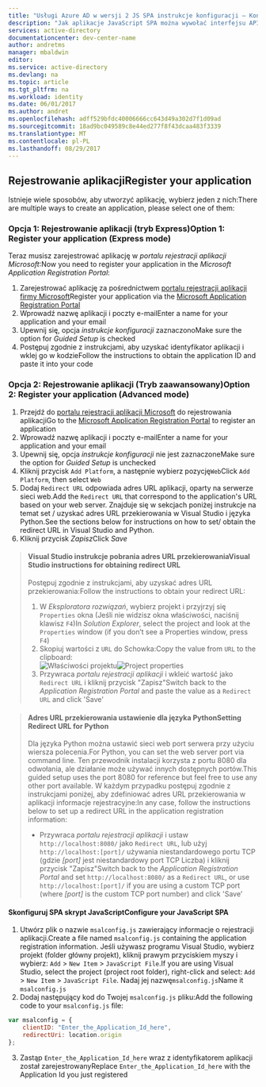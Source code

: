 ```yaml
---
title: "Usługi Azure AD w wersji 2 JS SPA instrukcje konfiguracji — Konfigurowanie | Dokumentacja firmy Microsoft"
description: "Jak aplikacje JavaScript SPA można wywołać interfejsu API, które wymagają tokenów dostępu przez punkt końcowy w wersji 2 usługi Azure Active Directory"
services: active-directory
documentationcenter: dev-center-name
author: andretms
manager: mbaldwin
editor: 
ms.service: active-directory
ms.devlang: na
ms.topic: article
ms.tgt_pltfrm: na
ms.workload: identity
ms.date: 06/01/2017
ms.author: andret
ms.openlocfilehash: adff529bfdc40006666cc643d49a302d7f1d09ad
ms.sourcegitcommit: 18ad9bc049589c8e44ed277f8f43dcaa483f3339
ms.translationtype: MT
ms.contentlocale: pl-PL
ms.lasthandoff: 08/29/2017
---
```

## <a name="register-your-application"></a><span data-ttu-id="df478-103">Rejestrowanie aplikacji</span><span class="sxs-lookup"><span data-stu-id="df478-103">Register your application</span></span>

<span data-ttu-id="df478-104">Istnieje wiele sposobów, aby utworzyć aplikację, wybierz jeden z nich:</span><span class="sxs-lookup"><span data-stu-id="df478-104">There are multiple ways to create an application, please select one of them:</span></span>

### <a name="option-1-register-your-application-express-mode"></a><span data-ttu-id="df478-105">Opcja 1: Rejestrowanie aplikacji (tryb Express)</span><span class="sxs-lookup"><span data-stu-id="df478-105">Option 1: Register your application (Express mode)</span></span>
<span data-ttu-id="df478-106">Teraz musisz zarejestrować aplikację w *portalu rejestracji aplikacji Microsoft*:</span><span class="sxs-lookup"><span data-stu-id="df478-106">Now you need to register your application in the *Microsoft Application Registration Portal*:</span></span>

1.  <span data-ttu-id="df478-107">Zarejestrować aplikację za pośrednictwem [portalu rejestracji aplikacji firmy Microsoft](https://apps.dev.microsoft.com/portal/register-app?appType=singlePageApp&appTech=javascriptSpa&step=configure)</span><span class="sxs-lookup"><span data-stu-id="df478-107">Register your application via the [Microsoft Application Registration Portal](https://apps.dev.microsoft.com/portal/register-app?appType=singlePageApp&appTech=javascriptSpa&step=configure)</span></span>
2.  <span data-ttu-id="df478-108">Wprowadź nazwę aplikacji i poczty e-mail</span><span class="sxs-lookup"><span data-stu-id="df478-108">Enter a name for your application and your email</span></span>
3.  <span data-ttu-id="df478-109">Upewnij się, opcja *instrukcje konfiguracji* zaznaczono</span><span class="sxs-lookup"><span data-stu-id="df478-109">Make sure the option for *Guided Setup* is checked</span></span>
4.  <span data-ttu-id="df478-110">Postępuj zgodnie z instrukcjami, aby uzyskać identyfikator aplikacji i wklej go w kodzie</span><span class="sxs-lookup"><span data-stu-id="df478-110">Follow the instructions to obtain the application ID and paste it into your code</span></span>

### <a name="option-2-register-your-application-advanced-mode"></a><span data-ttu-id="df478-111">Opcja 2: Rejestrowanie aplikacji (Tryb zaawansowany)</span><span class="sxs-lookup"><span data-stu-id="df478-111">Option 2: Register your application (Advanced mode)</span></span>

1. <span data-ttu-id="df478-112">Przejdź do [portalu rejestracji aplikacji Microsoft](https://apps.dev.microsoft.com/portal/register-app) do rejestrowania aplikacji</span><span class="sxs-lookup"><span data-stu-id="df478-112">Go to the [Microsoft Application Registration Portal](https://apps.dev.microsoft.com/portal/register-app) to register an application</span></span>
2. <span data-ttu-id="df478-113">Wprowadź nazwę aplikacji i poczty e-mail</span><span class="sxs-lookup"><span data-stu-id="df478-113">Enter a name for your application and your email</span></span> 
3. <span data-ttu-id="df478-114">Upewnij się, opcja *instrukcje konfiguracji* nie jest zaznaczone</span><span class="sxs-lookup"><span data-stu-id="df478-114">Make sure the option for *Guided Setup* is unchecked</span></span>
4.  <span data-ttu-id="df478-115">Kliknij przycisk `Add Platform`, a następnie wybierz pozycję`Web`</span><span class="sxs-lookup"><span data-stu-id="df478-115">Click `Add Platform`, then select `Web`</span></span>
5. <span data-ttu-id="df478-116">Dodaj `Redirect URL` odpowiada adres URL aplikacji, oparty na serwerze sieci web.</span><span class="sxs-lookup"><span data-stu-id="df478-116">Add the `Redirect URL` that correspond to the application's URL based on your web server.</span></span> <span data-ttu-id="df478-117">Znajduje się w sekcjach poniżej instrukcje na temat set / uzyskać adres URL przekierowania w Visual Studio i języka Python.</span><span class="sxs-lookup"><span data-stu-id="df478-117">See the sections below for instructions on how to set/ obtain the redirect URL in Visual Studio and Python.</span></span>
6. <span data-ttu-id="df478-118">Kliknij przycisk *Zapisz*</span><span class="sxs-lookup"><span data-stu-id="df478-118">Click *Save*</span></span>

> #### <a name="visual-studio-instructions-for-obtaining-redirect-url"></a><span data-ttu-id="df478-119">Visual Studio instrukcje pobrania adres URL przekierowania</span><span class="sxs-lookup"><span data-stu-id="df478-119">Visual Studio instructions for obtaining redirect URL</span></span>
> <span data-ttu-id="df478-120">Postępuj zgodnie z instrukcjami, aby uzyskać adres URL przekierowania:</span><span class="sxs-lookup"><span data-stu-id="df478-120">Follow the instructions to obtain your redirect URL:</span></span>
> 1.    <span data-ttu-id="df478-121">W *Eksploratora rozwiązań*, wybierz projekt i przyjrzyj się `Properties` okna (Jeśli nie widzisz okna właściwości, naciśnij klawisz `F4`)</span><span class="sxs-lookup"><span data-stu-id="df478-121">In *Solution Explorer*, select the project and look at the `Properties` window (if you don’t see a Properties window, press `F4`)</span></span>
> 2.    <span data-ttu-id="df478-122">Skopiuj wartości z `URL` do Schowka:</span><span class="sxs-lookup"><span data-stu-id="df478-122">Copy the value from `URL` to the clipboard:</span></span><br/> <span data-ttu-id="df478-123">![Właściwości projektu](media/active-directory-singlepageapp-javascriptspa-configure/vs-project-properties-screenshot.png)</span><span class="sxs-lookup"><span data-stu-id="df478-123">![Project properties](media/active-directory-singlepageapp-javascriptspa-configure/vs-project-properties-screenshot.png)</span></span><br />
> 3.    <span data-ttu-id="df478-124">Przywraca *portalu rejestracji aplikacji* i wkleić wartość jako `Redirect URL` i kliknij przycisk "Zapisz"</span><span class="sxs-lookup"><span data-stu-id="df478-124">Switch back to the *Application Registration Portal* and paste the value as a `Redirect URL` and click 'Save'</span></span>

<p/>

> #### <a name="setting-redirect-url-for-python"></a><span data-ttu-id="df478-125">Adres URL przekierowania ustawienie dla języka Python</span><span class="sxs-lookup"><span data-stu-id="df478-125">Setting Redirect URL for Python</span></span>
> <span data-ttu-id="df478-126">Dla języka Python można ustawić sieci web port serwera przy użyciu wiersza polecenia.</span><span class="sxs-lookup"><span data-stu-id="df478-126">For Python, you can set the web server port via command line.</span></span> <span data-ttu-id="df478-127">Ten przewodnik instalacji korzysta z portu 8080 dla odwołania, ale działanie może używać innych dostępnych portów.</span><span class="sxs-lookup"><span data-stu-id="df478-127">This guided setup uses the port 8080 for reference but feel free to use any other port available.</span></span> <span data-ttu-id="df478-128">W każdym przypadku postępuj zgodnie z instrukcjami poniżej, aby zdefiniować adres URL przekierowania w aplikacji informacje rejestracyjne:</span><span class="sxs-lookup"><span data-stu-id="df478-128">In any case, follow the instructions below to set up a redirect URL in the application registration information:</span></span><br/>
> - <span data-ttu-id="df478-129">Przywraca *portalu rejestracji aplikacji* i ustaw `http://localhost:8080/` jako `Redirect URL`, lub użyj `http://localhost:[port]/` używania niestandardowego portu TCP (gdzie *[port]* jest niestandardowy port TCP Liczba) i kliknij przycisk "Zapisz"</span><span class="sxs-lookup"><span data-stu-id="df478-129">Switch back to the *Application Registration Portal* and set `http://localhost:8080/` as a `Redirect URL`, or use `http://localhost:[port]/` if you are using a custom TCP port (where *[port]* is the custom TCP port number) and click 'Save'</span></span>


#### <a name="configure-your-javascript-spa"></a><span data-ttu-id="df478-130">Skonfiguruj SPA skrypt JavaScript</span><span class="sxs-lookup"><span data-stu-id="df478-130">Configure your JavaScript SPA</span></span>

1.  <span data-ttu-id="df478-131">Utwórz plik o nazwie `msalconfig.js` zawierający informacje o rejestracji aplikacji.</span><span class="sxs-lookup"><span data-stu-id="df478-131">Create a file named `msalconfig.js` containing the application registration information.</span></span> <span data-ttu-id="df478-132">Jeśli używasz programu Visual Studio, wybierz projekt (folder główny projekt), kliknij prawym przyciskiem myszy i wybierz: `Add`  >  `New Item`  >  `JavaScript File`.</span><span class="sxs-lookup"><span data-stu-id="df478-132">If you are using Visual Studio, select the project (project root folder), right-click and select: `Add` > `New Item` > `JavaScript File`.</span></span> <span data-ttu-id="df478-133">Nadaj jej nazwę`msalconfig.js`</span><span class="sxs-lookup"><span data-stu-id="df478-133">Name it `msalconfig.js`</span></span>
2.  <span data-ttu-id="df478-134">Dodaj następujący kod do Twojej `msalconfig.js` pliku:</span><span class="sxs-lookup"><span data-stu-id="df478-134">Add the following code to your `msalconfig.js` file:</span></span>

```javascript
var msalconfig = {
    clientID: "Enter_the_Application_Id_here",
    redirectUri: location.origin
};
```
<ol start="3">
<li>
<span data-ttu-id="df478-135">Zastąp <code>Enter_the_Application_Id_here</code> wraz z identyfikatorem aplikacji został zarejestrowany</span><span class="sxs-lookup"><span data-stu-id="df478-135">Replace <code>Enter_the_Application_Id_here</code> with the Application Id you just registered</span></span>
</li>
</ol>
